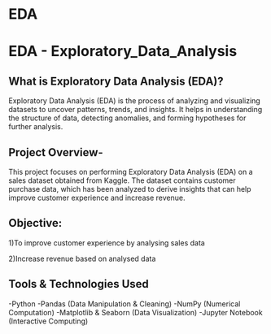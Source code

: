 # EDA
# EDA - Exploratory_Data_Analysis

## What is Exploratory Data Analysis (EDA)?

Exploratory Data Analysis (EDA) is the process of analyzing and visualizing datasets to uncover patterns, trends, and insights. It helps in understanding the structure of data, detecting anomalies, and forming hypotheses for further analysis.

## Project Overview-

This project focuses on performing Exploratory Data Analysis (EDA) on a sales dataset obtained from Kaggle. The dataset contains customer purchase data, which has been analyzed to derive insights that can help improve customer experience and increase revenue.

## Objective:
1)To improve customer experience by analysing sales data 

2)Increase revenue based on analysed data

## Tools & Technologies Used

-Python
-Pandas (Data Manipulation & Cleaning)
-NumPy (Numerical Computation)
-Matplotlib & Seaborn (Data Visualization)
-Jupyter Notebook (Interactive Computing)
